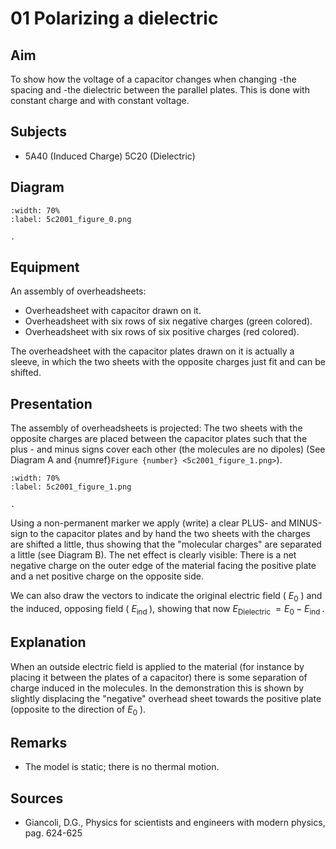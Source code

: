 # 01 Polarizing a dielectric

## Aim   
 To show how the voltage of a capacitor changes when changing -the spacing and -the dielectric between the parallel plates. This is done with constant charge and with constant voltage.    
  
## Subjects   
* 5A40 (Induced Charge) 5C20 (Dielectric)   

## Diagram
   
```{figure} figures/figure_0.png
:width: 70%  
:label: 5c2001_figure_0.png  

. 
```

## Equipment
An assembly of overheadsheets:

- Overheadsheet with capacitor drawn on it.
- Overheadsheet with six rows of six negative charges (green colored).
- Overheadsheet with six rows of six positive charges (red colored).

The overheadsheet with the capacitor plates drawn on it is actually a sleeve, in which the two sheets with the opposite charges just fit and can be shifted.
    
  
## Presentation   
The assembly of overheadsheets is projected: The two sheets with the opposite charges are placed between the capacitor plates such that the plus - and minus signs cover each other (the molecules are no dipoles) (See Diagram A and {numref}`Figure {number} <5c2001_figure_1.png>`).

```{figure} figures/figure_1.png
:width: 70%  
:label: 5c2001_figure_1.png  

. 
```

Using a non-permanent marker we apply (write) a clear PLUS- and MINUS-sign to the capacitor plates and by hand the two sheets with the charges are shifted a little, thus showing that the "molecular charges" are separated a little (see Diagram B). The net effect is clearly visible: There is a net negative charge on the outer edge of the material facing the positive plate and a net positive charge on the opposite side.

We can also draw the vectors to indicate the original electric field ( $E_{0}$ ) and the induced, opposing field ( $E_{\text {ind }}$ ), showing that now $E_{\text {Dielectric }}=E_{0}-E_{\text {ind }}$.    
  
## Explanation   
When an outside electric field is applied to the material (for instance by placing it between the plates of a capacitor) there is some separation of charge induced in the molecules. In the demonstration this is shown by slightly displacing the "negative" overhead sheet towards the positive plate (opposite to the direction of $E_{0}$ ).    
  
## Remarks   
- The model is static; there is no thermal motion.
    
  
## Sources   
 
- Giancoli, D.G., Physics for scientists and engineers with modern physics, pag. 624-625
  